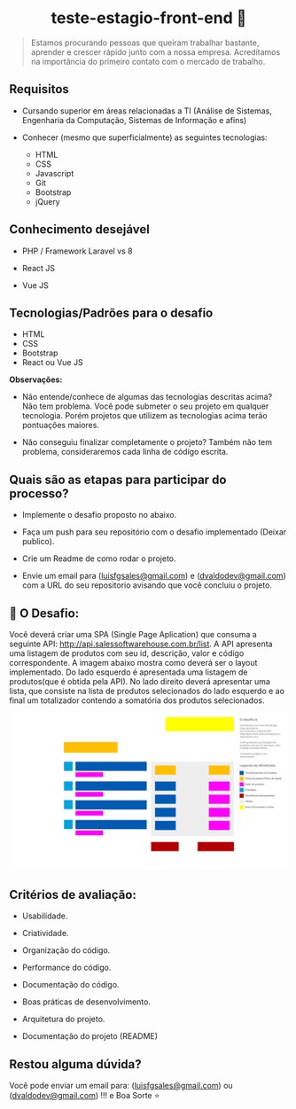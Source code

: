 <h1 align="center">teste-estagio-front-end 👋</h1>

> Estamos procurando pessoas que queiram trabalhar bastante, aprender e crescer rápido junto com a nossa empresa. Acreditamos na importância do primeiro contato com o mercado de trabalho.

## Requisitos

* Cursando superior em áreas relacionadas a TI (Análise de Sistemas, Engenharia da Computação, Sistemas de Informação e afins)

* Conhecer (mesmo que superficialmente) as seguintes tecnologias:
  * HTML
  * CSS
  * Javascript
  * Git
  * Bootstrap
  * jQuery

## Conhecimento desejável

* PHP / Framework Laravel vs 8

* React JS

* Vue JS

## Tecnologias/Padrões para o desafio

 * HTML
 * CSS
 * Bootstrap
 * React ou Vue JS

 **Observações:**

* Não entende/conhece de algumas das tecnologias descritas acima? Não tem problema. Você pode submeter o seu projeto em qualquer tecnologia. Porém projetos que utilizem as tecnologias acima terão pontuações maiores.

* Não conseguiu finalizar completamente o projeto? Também não tem problema, consideraremos cada linha de código escrita.

## Quais são as etapas para participar do processo?

* Implemente o desafio proposto no abaixo.

* Faça um push para seu repositório com o desafio implementado (Deixar publico).

* Crie um Readme de como rodar o projeto.

* Envie um email para (luisfgsales@gmail.com) e (dvaldodev@gmail.com) com a URL do seu repositorio avisando que você concluiu o projeto.

## 🤝 O Desafio:

Você deverá criar uma SPA (Single Page Aplication) que consuma a seguinte API: http://api.salessoftwarehouse.com.br/list. A API apresenta uma listagem de produtos com seu id, descrição, valor e código correspondente. A imagem abaixo mostra como deverá ser o layout implementado. Do lado esquerdo é apresentada uma listagem de produtos(que é obtida pela API). No lado direito deverá apresentar uma lista, que consiste na lista de produtos selecionados do lado esquerdo e ao final um totalizador contendo a somatória dos produtos selecionados.

![Logo do Markdown](wireframe.png)

## Critérios de avaliação:

* Usabilidade.

* Criatividade.

* Organização do código.

* Performance do código.

* Documentação do código.

* Boas práticas de desenvolvimento.

* Arquitetura do projeto.

* Documentação do projeto (README)

## Restou alguma dúvida?

Você pode enviar um email para: (luisfgsales@gmail.com) ou (dvaldodev@gmail.com) !!! e Boa Sorte ⭐️
